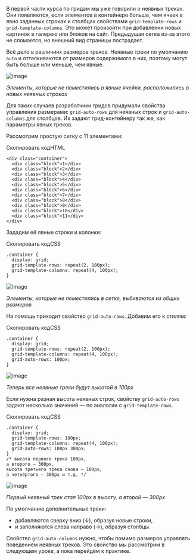 

В первой части курса по гридам мы уже говорили о неявных треках. Они появляются, если элементов в контейнере больше, чем ячеек в явно заданных строках и столбцах свойствами `grid-template-rows` и `grid-template-columns`. Это может произойти при добавлении новых картинок в галерею или блоков на сайт. Предыдущая сетка из-за этого не сломается, но внешний вид страницы пострадает.

Всё дело в различиях размеров треков. Неявные треки по умолчанию `auto` и отталкиваются от размеров содержимого в них, поэтому могут быть больше или меньше, чем явные.

![image](https://pictures.s3.yandex.net/resources/Frame_176_1594224511.png)

_Элементы, которые не поместились в явные ячейки, расположились в новых неявных строках_

Для таких случаев разработчики гридов придумали свойства управления размерами: `grid-auto-rows` для неявных строк и `grid-auto-columns` для столбцов. Их задают грид-контейнеру так же, как параметры явных треков.

Рассмотрим простую сетку с 11 элементами:

Скопировать кодHTML

```
<div class="container">
  <div class="block">1</div>
  <div class="block">2</div>
  <div class="block">3</div>
  <div class="block">4</div>
  <div class="block">5</div>
  <div class="block">6</div>
  <div class="block">7</div>
  <div class="block">8</div>
  <div class="block">9</div>
  <div class="block">10</div>
  <div class="block">11</div>
</div> 
```

Зададим ей явные строки и колонки:

Скопировать кодCSS

```
.container {
  display: grid;
  grid-template-rows: repeat(2, 100px);
  grid-template-columns: repeat(4, 100px);
} 
```

![image](https://pictures.s3.yandex.net/resources/Frame_177_1594224544.png)

_Элементы, которые не поместились в сетке, выбиваются из общих размеров_

На помощь приходит свойство `grid-auto-rows`. Добавим его к стилям:

Скопировать кодCSS

```
.container {
  display: grid;
  grid-template-rows: repeat(2, 100px);
  grid-template-columns: repeat(4, 100px);
  grid-auto-rows: 100px;
} 
```

![image](https://pictures.s3.yandex.net/resources/Frame_178_1594224571.png)

_Теперь все неявные треки будут высотой в 100px_

Если нужна разная высота неявных строк, свойству `grid-auto-rows` задают несколько значений — по аналогии с `grid-template-rows`.

Скопировать кодCSS

```
.container {
  display: grid;
  grid-template-rows: 100px;
  grid-template-columns: repeat(4, 100px);
  grid-auto-rows: 100px 300px; 
}
/* высота первого трека 100px, 
а второго — 300px, 
высота третьего трека снова — 100px, 
а четвёртого — 300px и т.д. */ 
```

![image](https://pictures.s3.yandex.net/resources/Frame_195_1594224607.png)

_Первый неявный трек стал 100px в высоту, а второй — 300px_

По умолчанию дополнительные треки: 

-   добавляются сверху вниз (↓), образуя новые строки,
-   и заполняются слева направо (→), образуя столбцы.

Свойство `grid-auto-columns` нужно, чтобы помимо размеров управлять поведением неявных треков. Это свойство мы рассмотрим в следующем уроке, а пока перейдём к практике.